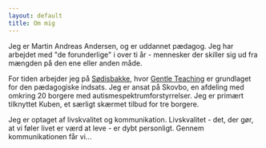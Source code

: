 ```yaml
---
layout: default
title: Om mig
---
```

Jeg er Martin Andreas Andersen, og er uddannet pædagog. Jeg har arbejdet med "de forunderlige" i over ti år - mennesker der skiller sig ud fra mængden på den ene eller anden måde.

For tiden arbejder jeg på [Sødisbakke](http://sodisbakke.rn.dk), hvor [Gentle Teaching](link) er grundlaget for den pædagogiske indsats. Jeg er ansat på Skovbo, en afdeling med omkring 20 borgere med autismespektrumforstyrrelser. Jeg er primært tilknyttet Kuben, et særligt skærmet tilbud  for tre borgere.

Jeg er optaget af livskvalitet og kommunikation. Livskvalitet - det, der gør, at vi føler livet er værd at leve - er dybt personligt. Gennem kommunikationen får vi...